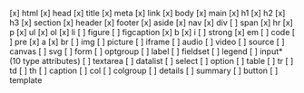 [x] html
[x] head
[x] title
[x] meta
[x] link
[x] body
[x] main
[x] h1
[x] h2
[x] h3
[x] section
[x] header
[x] footer
[x] aside
[x] nav
[x] div
[ ] span
[x] hr
[x] p
[x] ul
[x] ol
[x] li
[ ] figure
[ ] figcaption
[x] b
[x] i
[ ] strong
[x] em
[ ] code
[ ] pre
[x] a
[x] br
[ ] img
[ ] picture
[ ] iframe
[ ] audio
[ ] video
[ ] source
[ ] canvas
[ ] svg
[ ] form
[ ] optgroup
[ ] label
[ ] fieldset
[ ] legend
[ ] input* (10 type attributes)
[ ] textarea
[ ] datalist
[ ] select
[ ] option
[ ] table
[ ] tr
[ ] td
[ ] th
[ ] caption
[ ] col
[ ] colgroup
[ ] details
[ ] summary
[ ] button
[ ] template
